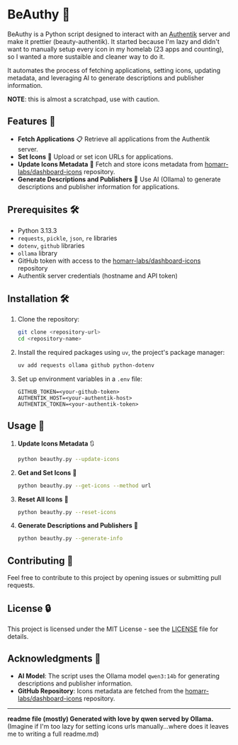 # BeAuthy 🚀

BeAuthy is a Python script designed to interact with an [Authentik](https://github.com/goauthentik/authentik/) server and make it prettier (beauty-authentik). It started because I'm lazy and didn't want to manually setup every icon in my homelab (23 apps and counting), so I wanted a more sustaible and cleaner way to do it. 

It automates the process of fetching applications, setting icons, updating metadata, and leveraging AI to generate descriptions and publisher information.

__NOTE__: this is almost a scratchpad, use with caution.

## Features 🌟

- **Fetch Applications** 📋 Retrieve all applications from the Authentik server.
- **Set Icons** 🎨 Upload or set icon URLs for applications.
- **Update Icons Metadata** 🔄 Fetch and store icons metadata from [homarr-labs/dashboard-icons](https://github.com/homarr-labs/dashboard-icons) repository.
- **Generate Descriptions and Publishers** 🤖 Use AI (Ollama) to generate descriptions and publisher information for applications.

## Prerequisites 🛠️

- Python 3.13.3
- `requests`, `pickle`, `json`, `re` libraries
- `dotenv`, `github` libraries
- `ollama` library
- GitHub token with access to the [homarr-labs/dashboard-icons](https://github.com/homarr-labs/dashboard-icons) repository
- Authentik server credentials (hostname and API token)

## Installation 🛠️

1. Clone the repository:
   ```bash
   git clone <repository-url>
   cd <repository-name>
   ```

2. Install the required packages using `uv`, the project's package manager:
   ```bash
   uv add requests ollama github python-dotenv
   ```

3. Set up environment variables in a `.env` file:
   ```
   GITHUB_TOKEN=<your-github-token>
   AUTHENTIK_HOST=<your-authentik-host>
   AUTHENTIK_TOKEN=<your-authentik-token>
   ```

## Usage 🚀

1. **Update Icons Metadata** 🔃
   ```bash
   python beauthy.py --update-icons
   ```

2. **Get and Set Icons** 🎨
   ```bash
   python beauthy.py --get-icons --method url
   ```

3. **Reset All Icons** 🔄
   ```bash
   python beauthy.py --reset-icons
   ```

4. **Generate Descriptions and Publishers** 🤖
   ```bash
   python beauthy.py --generate-info
   ```

## Contributing 👥

Feel free to contribute to this project by opening issues or submitting pull requests.

## License 🔒

This project is licensed under the MIT License - see the [LICENSE](LICENSE) file for details.

## Acknowledgments 🙏

- **AI Model**: The script uses the Ollama model `qwen3:14b` for generating descriptions and publisher information.
- **GitHub Repository**: Icons metadata are fetched from the [homarr-labs/dashboard-icons](https://github.com/homarr-labs/dashboard-icons) repository.

---

**readme file (mostly) Generated with love by qwen served by Ollama.**
(Imagine if I'm too lazy for setting icons urls manually...where does it leaves me to writing a full readme.md)
